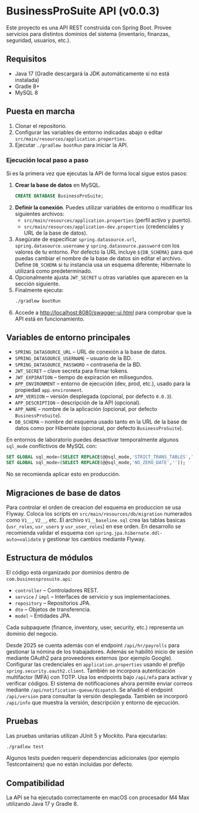 # BusinessProSuite API (v0.0.3)

Este proyecto es una API REST construida con Spring Boot. Provee servicios para distintos dominios del sistema (inventario, finanzas, seguridad, usuarios, etc.).

## Requisitos

- Java 17 (Gradle descargará la JDK automáticamente si no está instalada)
- Gradle 8+
- MySQL 8

## Puesta en marcha

1. Clonar el repositorio.
2. Configurar las variables de entorno indicadas abajo o editar `src/main/resources/application.properties`.
3. Ejecutar `./gradlew bootRun` para iniciar la API.

### Ejecución local paso a paso

Si es la primera vez que ejecutas la API de forma local sigue estos pasos:

1. **Crear la base de datos** en MySQL.
   ```sql
   CREATE DATABASE BusinessProSuite;
   ```
2. **Definir la conexión**. Puedes utilizar variables de entorno o modificar los
   siguientes archivos:
   - `src/main/resources/application.properties` (perfil activo y puerto).
   - `src/main/resources/application-dev.properties` (credenciales y URL de la base de datos).
3. Asegúrate de especificar `spring.datasource.url`, `spring.datasource.username`
   y `spring.datasource.password` con los valores de tu entorno. Por defecto la
   URL incluye `${DB_SCHEMA}` para que puedas cambiar el nombre de la base de
   datos sin editar el archivo. Define `DB_SCHEMA` si tu instancia usa un
   esquema diferente; Hibernate lo utilizará como predeterminado.
4. Opcionalmente ajusta `JWT_SECRET` u otras variables que aparecen en la sección
   siguiente.
5. Finalmente ejecuta:
   ```bash
   ./gradlew bootRun
   ```
6. Accede a <http://localhost:8080/swagger-ui.html> para comprobar que la API está
   en funcionamiento.

## Variables de entorno principales

- `SPRING_DATASOURCE_URL` – URL de conexión a la base de datos.
- `SPRING_DATASOURCE_USERNAME` – usuario de la BD.
- `SPRING_DATASOURCE_PASSWORD` – contraseña de la BD.
- `JWT_SECRET` – clave secreta para firmar tokens.
- `JWT_EXPIRATION` – tiempo de expiración en milisegundos.
- `APP_ENVIRONMENT` – entorno de ejecución (dev, prod, etc.),
  usado para la propiedad `app.environment`.
- `APP_VERSION` – versión desplegada (opcional, por defecto `0.0.3`).
- `APP_DESCRIPTION` – descripción de la API (opcional).
- `APP_NAME` – nombre de la aplicación (opcional, por defecto `BusinessProSuite`).
- `DB_SCHEMA` – nombre del esquema usado tanto en la URL de la base de datos
  como por Hibernate (opcional, por defecto `BusinessProSuite`).

En entornos de laboratorio puedes desactivar temporalmente algunos `sql_mode` conflictivos de MySQL con:
```sql
SET GLOBAL sql_mode=(SELECT REPLACE(@@sql_mode,'STRICT_TRANS_TABLES',''));
SET GLOBAL sql_mode=(SELECT REPLACE(@@sql_mode,'NO_ZERO_DATE',''));
```
No se recomienda aplicar esto en producción.

## Migraciones de base de datos

Para controlar el orden de creacion del esquema en produccion se usa Flyway.
Coloca los scripts en `src/main/resources/db/migration` numerados como `V1__`, `V2__`, etc.
El archivo `V1__baseline.sql` crea las tablas basicas (`usr_roles`, `usr_users` y `usr_user_roles`) en ese orden.
En desarrollo se recomienda validar el esquema con `spring.jpa.hibernate.ddl-auto=validate` y gestionar los cambios mediante Flyway.


## Estructura de módulos

El código está organizado por dominios dentro de `com.businessprosuite.api`:

- `controller` – Controladores REST.
- `service` / `impl` – Interfaces de servicio y sus implementaciones.
- `repository` – Repositorios JPA.
- `dto` – Objetos de transferencia.
- `model` – Entidades JPA.

Cada subpaquete (finance, inventory, user, security, etc.) representa un dominio del negocio.

Desde 2025 se cuenta además con el endpoint `/api/hr/payrolls` para gestionar la nómina de los trabajadores.
Además se habilitó inicio de sesión mediante OAuth2 para proveedores externos (por ejemplo Google). Configurar las credenciales en `application.properties` usando el prefijo `spring.security.oauth2.client`.
También se incorpora autenticación multifactor (MFA) con TOTP. Usa los endpoints bajo `/api/mfa` para activar y verificar códigos.
El sistema de notificaciones ahora permite enviar correos mediante `/api/notification-queue/dispatch`.
Se añadió el endpoint `/api/version` para consultar la versión desplegada.
También se incorporó `/api/info` que muestra la versión, descripción y entorno de ejecución.

## Pruebas

Las pruebas unitarias utilizan JUnit 5 y Mockito. Para ejecutarlas:

```bash
./gradlew test
```

Algunos tests pueden requerir dependencias adicionales (por ejemplo Testcontainers) que no están incluidas por defecto.

## Compatibilidad

La API se ha ejecutado correctamente en macOS con procesador M4 Max utilizando Java 17 y Gradle 8.
